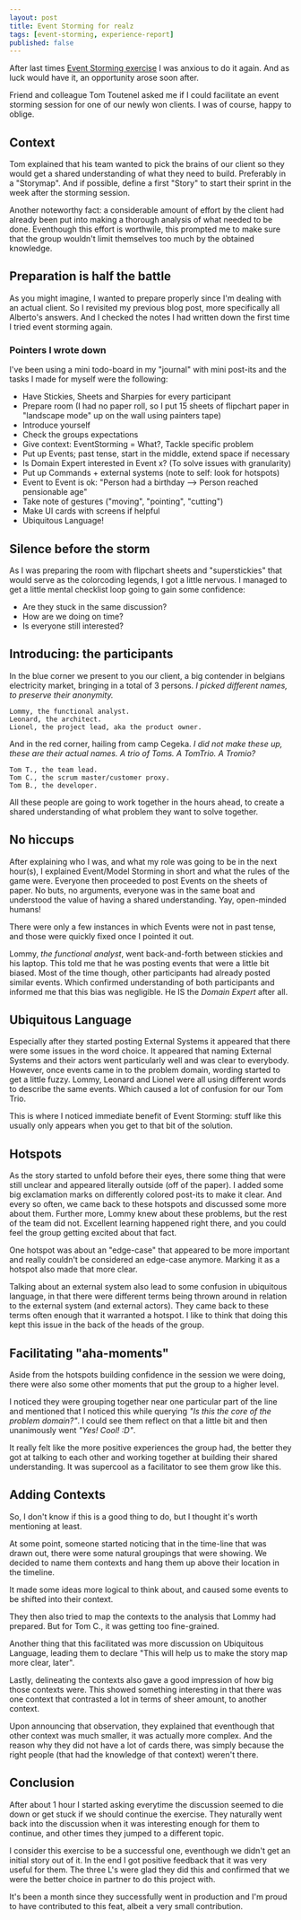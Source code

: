 ```yaml
---
layout: post
title: Event Storming for realz
tags: [event-storming, experience-report]
published: false
---
```


After last times [Event Storming exercise](/2014-07-12-event-storming-exercise) I was anxious to do it again. 
And as luck would have it, an opportunity arose soon after.

Friend and colleague Tom Toutenel asked me if I could facilitate an event storming session for one of our newly won clients. I was of course, happy to oblige.

## Context

Tom explained that his team wanted to pick the brains of our client so they would get a shared understanding of what they need to build. Preferably in a "Storymap". And if possible, define a first "Story" to start their sprint in the week after the storming session.

Another noteworthy fact: a considerable amount of effort by the client had already been put into making a thorough analysis of what needed to be done. Eventhough this effort is worthwile, this prompted me to make sure that the group wouldn't limit themselves too much by the obtained knowledge.

## Preparation is half the battle

As you might imagine, I wanted to prepare properly since I'm dealing with an actual client. So I revisited my previous blog post, more specifically all Alberto's answers. And I checked the notes I had written down the first time I tried event storming again.

### Pointers I wrote down

I've been using a mini todo-board in my "journal" with mini post-its and the tasks I made for myself were the following:

* Have Stickies, Sheets and Sharpies for every participant
* Prepare room (I had no paper roll, so I put 15 sheets of flipchart paper in "landscape mode" up on the wall using painters tape)
* Introduce yourself
* Check the groups expectations
* Give context: EventStorming = What?, Tackle specific problem
* Put up Events; past tense, start in the middle, extend space if necessary
* Is Domain Expert interested in Event x? (To solve issues with granularity)
* Put up Commands + external systems (note to self: look for hotspots)
* Event to Event is ok: "Person had a birthday --> Person reached pensionable age"
* Take note of gestures ("moving", "pointing", "cutting")
* Make UI cards with screens if helpful
* Ubiquitous Language!

## Silence before the storm

As I was preparing the room with flipchart sheets and "superstickies" that would serve as the colorcoding legends, I got a little nervous. I managed to get a little mental checklist loop going to gain some confidence:

* Are they stuck in the same discussion?
* How are we doing on time?
* Is everyone still interested?

## Introducing: the participants

In the blue corner we present to you our client, a big contender in belgians electricity market, bringing in a total of 3 persons. *I picked different names, to preserve their anonymity.*

````
Lommy, the functional analyst.
Leonard, the architect.
Lionel, the project lead, aka the product owner.
````

And in the red corner, hailing from camp Cegeka. *I did not make these up, these are their actual names. A trio of Toms. A TomTrio. A Tromio?*

````
Tom T., the team lead.
Tom C., the scrum master/customer proxy.
Tom B., the developer.
````

All these people are going to work together in the hours ahead, to create a shared understanding of what problem they want to solve together.

## No hiccups

After explaining who I was, and what my role was going to be in the next hour(s), I explained Event/Model Storming in short and what the rules of the game were. Everyone then proceeded to post Events on the sheets of paper. No buts, no arguments, everyone was in the same boat and understood the value of having a shared understanding. Yay, open-minded humans!

There were only a few instances in which Events were not in past tense, and those were quickly fixed once I pointed it out.

Lommy, *the functional analyst*, went back-and-forth between stickies and his laptop. This told me that he was posting events that were a little bit biased. Most of the time though, other participants had already posted similar events. Which confirmed understanding of both participants and informed me that this bias was negligible. He IS the *Domain Expert* after all.

## Ubiquitous Language

Especially after they started posting External Systems it appeared that there were some issues in the word choice. It appeared that naming External Systems and their actors went particularly well and was clear to everybody. However, once events came in to the problem domain, wording started to get a little fuzzy. Lommy, Leonard and Lionel were all using different words to describe the same events. Which caused a lot of confusion for our Tom Trio.

This is where I noticed immediate benefit of Event Storming: stuff like this usually only appears when you get to that bit of the solution.

## Hotspots

As the story started to unfold before their eyes, there some thing that were still unclear and appeared literally outside (off of the paper). I added some big exclamation marks on differently colored post-its to make it clear.
And every so often, we came back to these hotspots and discussed some more about them. Further more, Lommy knew about these problems, but the rest of the team did not. Excellent learning happened right there, and you could feel the group getting excited about that fact.

One hotspot was about an "edge-case" that appeared to be more important and really couldn't be considered an edge-case anymore. Marking it as a hotspot also made that more clear.

Talking about an external system also lead to some confusion in ubiquitous language, in that there were different terms being thrown around in relation to the external system (and external actors). They came back to these terms often enough that it warranted a hotspot. I like to think that doing this kept this issue in the back of the heads of the group.

## Facilitating "aha-moments"

Aside from the hotspots building confidence in the session we were doing, there were also some other moments that put the group to a higher level.

I noticed they were grouping together near one particular part of the line and mentioned that I noticed this while querying *"Is this the core of the problem domain?"*. I could see them reflect on that a little bit and then unanimously went *"Yes! Cool! :D"*. 

It really felt like the more positive experiences the group had, the better they got at talking to each other and working together at building their shared understanding. It was supercool as a facilitator to see them grow like this.

## Adding Contexts

So, I don't know if this is a good thing to do, but I thought it's worth mentioning at least.

At some point, someone started noticing that in the time-line that was drawn out, there were some natural groupings that were showing. We decided to name them contexts and hang them up above their location in the timeline.

It made some ideas more logical to think about, and caused some events to be shifted into their context.

They then also tried to map the contexts to the analysis that Lommy had prepared. But for Tom C., it was getting too fine-grained.

Another thing that this facilitated was more discussion on Ubiquitous Language, leading them to declare "This will help us to make the story map more clear, later".

Lastly, delineating the contexts also gave a good impression of how big those contexts were. This showed something interesting in that there was one context that contrasted a lot in terms of sheer amount, to another context.

Upon announcing that observation, they explained that eventhough that other context was much smaller, it was actually more complex. And the reason why they did not have a lot of cards there, was simply because the right people (that had the knowledge of that context) weren't there.

## Conclusion

After about 1 hour I started asking everytime the discussion seemed to die down or get stuck if we should continue the exercise. They naturally went back into the discussion when it was interesting enough for them to continue, and other times they jumped to a different topic.

I consider this exercise to be a successful one, eventhough we didn't get an initial story out of it. In the end I got positive feedback that it was very useful for them. The three L's were glad they did this and confirmed that we were the better choice in partner to do this project with.

It's been a month since they successfully went in production and I'm proud to have contributed to this feat, albeit a very small contribution.